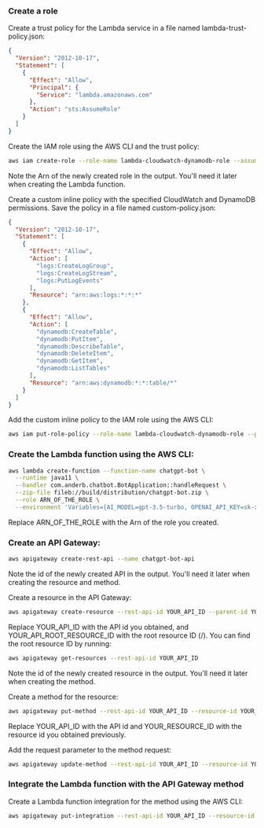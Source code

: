 
### Create a role
Create a trust policy for the Lambda service in a file named lambda-trust-policy.json:
```json
{
  "Version": "2012-10-17",
  "Statement": [
    {
      "Effect": "Allow",
      "Principal": {
        "Service": "lambda.amazonaws.com"
      },
      "Action": "sts:AssumeRole"
    }
  ]
}
```
Create the IAM role using the AWS CLI and the trust policy:
```bash
aws iam create-role --role-name lambda-cloudwatch-dynamodb-role --assume-role-policy-document file://lambda-trust-policy.json
```
Note the Arn of the newly created role in the output. You'll need it later when creating the Lambda function.

Create a custom inline policy with the specified CloudWatch and DynamoDB permissions. Save the policy in a file named custom-policy.json:
```json
{
  "Version": "2012-10-17",
  "Statement": [
    {
      "Effect": "Allow",
      "Action": [
        "logs:CreateLogGroup",
        "logs:CreateLogStream",
        "logs:PutLogEvents"
      ],
      "Resource": "arn:aws:logs:*:*:*"
    },
    {
      "Effect": "Allow",
      "Action": [
        "dynamodb:CreateTable",
        "dynamodb:PutItem",
        "dynamodb:DescribeTable",
        "dynamodb:DeleteItem",
        "dynamodb:GetItem",
        "dynamodb:ListTables"
      ],
      "Resource": "arn:aws:dynamodb:*:*:table/*"
    }
  ]
}
```
Add the custom inline policy to the IAM role using the AWS CLI:
```bash
aws iam put-role-policy --role-name lambda-cloudwatch-dynamodb-role --policy-name CustomCloudWatchDynamoDBPolicy --policy-document file://custom-policy.json
```
### Create the Lambda function using the AWS CLI:
```bash
aws lambda create-function --function-name chatgpt-bot \
  --runtime java11 \
  --handler com.anderb.chatbot.BotApplication::handleRequest \
  --zip-file fileb://build/distribution/chatgpt-bot.zip \
  --role ARN_OF_THE_ROLE \
  --environment 'Variables={AI_MODEL=gpt-3.5-turbo, OPENAI_API_KEY=sk-xxx, ...}'
```
Replace ARN_OF_THE_ROLE with the Arn of the role you created.

### Create an API Gateway:
```bash
aws apigateway create-rest-api --name chatgpt-bot-api
```
Note the id of the newly created API in the output. You'll need it later when creating the resource and method.

Create a resource in the API Gateway:
```bash
aws apigateway create-resource --rest-api-id YOUR_API_ID --parent-id YOUR_API_ROOT_RESOURCE_ID --path-part your-path
```
Replace YOUR_API_ID with the API id you obtained, and YOUR_API_ROOT_RESOURCE_ID with the root resource ID (/). You can find the root resource ID by running:
```bash
aws apigateway get-resources --rest-api-id YOUR_API_ID
```
Note the id of the newly created resource in the output. You'll need it later when creating the method.

Create a method for the resource:
```bash
aws apigateway put-method --rest-api-id YOUR_API_ID --resource-id YOUR_RESOURCE_ID --http-method POST --authorization-type NONE
```
Replace YOUR_API_ID with the API id and YOUR_RESOURCE_ID with the resource id you obtained previously.

Add the request parameter to the method request:
```bash
aws apigateway update-method --rest-api-id YOUR_API_ID --resource-id YOUR_RESOURCE_ID --http-method POST --patch-operations op='add',path='/requestParameters/integration.request.header.X-Amz-Invocation-Type',value="'Event'"
```

### Integrate the Lambda function with the API Gateway method
Create a Lambda function integration for the method using the AWS CLI:
```bash
aws apigateway put-integration --rest-api-id YOUR_API_ID --resource-id YOUR_RESOURCE_ID --http-method POST --type AWS_PROXY --integration-http-method POST --uri arn:aws:apigateway:YOUR_REGION:lambda:path/2015-03-31/functions/arn:aws:lambda:YOUR_REGION:YOUR_ACCOUNT_ID:function:my-function/invocations --request-parameters integration.request.header.X-Amz-Invocation-Type=method.request.header.X-Amz-Invocation-Type
```
